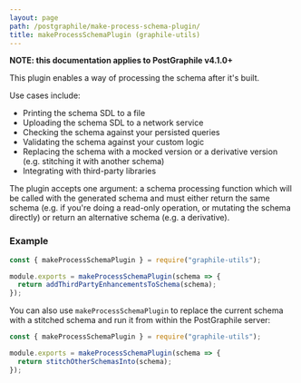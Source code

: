 ```yaml
---
layout: page
path: /postgraphile/make-process-schema-plugin/
title: makeProcessSchemaPlugin (graphile-utils)
---
```


**NOTE: this documentation applies to PostGraphile v4.1.0+**

This plugin enables a way of processing the schema after it's built.

Use cases include:

- Printing the schema SDL to a file
- Uploading the schema SDL to a network service
- Checking the schema against your persisted queries
- Validating the schema against your custom logic
- Replacing the schema with a mocked version or a derivative version (e.g.
  stitching it with another schema)
- Integrating with third-party libraries

The plugin accepts one argument: a schema processing function which will be
called with the generated schema and must either return the same schema (e.g. if
you're doing a read-only operation, or mutating the schema directly) or return
an alternative schema (e.g. a derivative).

### Example

```js
const { makeProcessSchemaPlugin } = require("graphile-utils");

module.exports = makeProcessSchemaPlugin(schema => {
  return addThirdPartyEnhancementsToSchema(schema);
});
```

You can also use `makeProcessSchemaPlugin` to replace the current schema with a
stitched schema and run it from within the PostGraphile server:

```js
const { makeProcessSchemaPlugin } = require("graphile-utils");

module.exports = makeProcessSchemaPlugin(schema => {
  return stitchOtherSchemasInto(schema);
});
```
